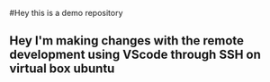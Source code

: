 #Hey this is a demo repository

## Hey I'm making changes with the remote development using VScode through SSH on virtual box ubuntu
